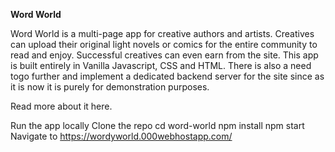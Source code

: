 **Word World**

Word World is a multi-page app for creative authors and artists. Creatives can upload their original light novels or comics for the entire community to read and enjoy. Successful creatives can even earn from the site. This app is built entirely in Vanilla Javascript, CSS and HTML. There is also a need togo further and implement a dedicated backend server for the site since as it is now it is purely for demonstration purposes.

Read more about it here.

Run the app locally
Clone the repo
cd word-world
npm install
npm start
Navigate to https://wordyworld.000webhostapp.com/

